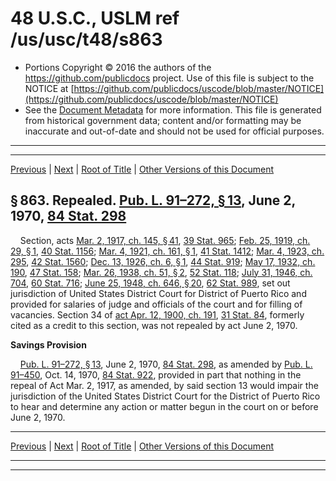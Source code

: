 ---
---

# 48 U.S.C., USLM ref /us/usc/t48/s863

* Portions Copyright © 2016 the authors of the https://github.com/publicdocs project.
  Use of this file is subject to the NOTICE at [https://github.com/publicdocs/uscode/blob/master/NOTICE](https://github.com/publicdocs/uscode/blob/master/NOTICE)
* See the [Document Metadata](././../../../../..//README.md) for more information.
  This file is generated from historical government data; content and/or formatting may be inaccurate and out-of-date and should not be used for official purposes.

----------
----------

[Previous](./../../../../..//us/usc/t48/ch4/schIV/m__us_usc_t48_s862.md) | [Next](./../../../../..//us/usc/t48/ch4/schIV/m__us_usc_t48_s864.md) | [Root of Title](./../../../../../) | [Other Versions of this Document](https://publicdocs.github.io/go/links?ns=uslm&ref=%2Fus%2Fusc%2Ft48%2Fs863)

## § 863. Repealed. [Pub. L. 91–272, § 13][/us/pl/91/272/s13], June 2, 1970, [84 Stat. 298][/us/stat/84/298]

    Section, acts [Mar. 2, 1917, ch. 145, § 41][/us/act/1917-03-02/ch145/s41], [39 Stat. 965][/us/stat/39/965]; [Feb. 25, 1919, ch. 29, § 1][/us/act/1919-02-25/ch29/s1], [40 Stat. 1156][/us/stat/40/1156]; [Mar. 4, 1921, ch. 161, § 1][/us/act/1921-03-04/ch161/s1], [41 Stat. 1412][/us/stat/41/1412]; [Mar. 4, 1923, ch. 295][/us/act/1923-03-04/ch295], [42 Stat. 1560][/us/stat/42/1560]; [Dec. 13, 1926, ch. 6, § 1][/us/act/1926-12-13/ch6/s1], [44 Stat. 919][/us/stat/44/919]; [May 17, 1932, ch. 190][/us/act/1932-05-17/ch190], [47 Stat. 158][/us/stat/47/158]; [Mar. 26, 1938, ch. 51, § 2][/us/act/1938-03-26/ch51/s2], [52 Stat. 118][/us/stat/52/118]; [July 31, 1946, ch. 704][/us/act/1946-07-31/ch704], [60 Stat. 716][/us/stat/60/716]; [June 25, 1948, ch. 646, § 20][/us/act/1948-06-25/ch646/s20], [62 Stat. 989][/us/stat/62/989], set out jurisdiction of United States District Court for District of Puerto Rico and provided for salaries of judge and officials of the court and for filling of vacancies. Section 34 of [act Apr. 12, 1900, ch. 191][/us/act/1900-04-12/ch191], [31 Stat. 84][/us/stat/31/84], formerly cited as a credit to this section, was not repealed by act June 2, 1970.

 __Savings Provision__ 

    [Pub. L. 91–272, § 13][/us/pl/91/272/s13], June 2, 1970, [84 Stat. 298][/us/stat/84/298], as amended by [Pub. L. 91–450][/us/pl/91/450], Oct. 14, 1970, [84 Stat. 922][/us/stat/84/922], provided in part that nothing in the repeal of Act Mar. 2, 1917, as amended, by said section 13 would impair the jurisdiction of the United States District Court for the District of Puerto Rico to hear and determine any action or matter begun in the court on or before June 2, 1970.

----------

[Previous](./../../../../..//us/usc/t48/ch4/schIV/m__us_usc_t48_s862.md) | [Next](./../../../../..//us/usc/t48/ch4/schIV/m__us_usc_t48_s864.md) | [Root of Title](./../../../../../) | [Other Versions of this Document](https://publicdocs.github.io/go/links?ns=uslm&ref=%2Fus%2Fusc%2Ft48%2Fs863)

----------
----------

[/us/pl/91/272/s13]: https://publicdocs.github.io/go/links?ns=uslm&ref=%2Fus%2Fpl%2F91%2F272%2Fs13
[/us/stat/84/298]: https://publicdocs.github.io/go/links?ns=uslm&ref=%2Fus%2Fstat%2F84%2F298
[/us/act/1917-03-02/ch145/s41]: https://publicdocs.github.io/go/links?ns=uslm&ref=%2Fus%2Fact%2F1917-03-02%2Fch145%2Fs41
[/us/stat/39/965]: https://publicdocs.github.io/go/links?ns=uslm&ref=%2Fus%2Fstat%2F39%2F965
[/us/act/1919-02-25/ch29/s1]: https://publicdocs.github.io/go/links?ns=uslm&ref=%2Fus%2Fact%2F1919-02-25%2Fch29%2Fs1
[/us/stat/40/1156]: https://publicdocs.github.io/go/links?ns=uslm&ref=%2Fus%2Fstat%2F40%2F1156
[/us/act/1921-03-04/ch161/s1]: https://publicdocs.github.io/go/links?ns=uslm&ref=%2Fus%2Fact%2F1921-03-04%2Fch161%2Fs1
[/us/stat/41/1412]: https://publicdocs.github.io/go/links?ns=uslm&ref=%2Fus%2Fstat%2F41%2F1412
[/us/act/1923-03-04/ch295]: https://publicdocs.github.io/go/links?ns=uslm&ref=%2Fus%2Fact%2F1923-03-04%2Fch295
[/us/stat/42/1560]: https://publicdocs.github.io/go/links?ns=uslm&ref=%2Fus%2Fstat%2F42%2F1560
[/us/act/1926-12-13/ch6/s1]: https://publicdocs.github.io/go/links?ns=uslm&ref=%2Fus%2Fact%2F1926-12-13%2Fch6%2Fs1
[/us/stat/44/919]: https://publicdocs.github.io/go/links?ns=uslm&ref=%2Fus%2Fstat%2F44%2F919
[/us/act/1932-05-17/ch190]: https://publicdocs.github.io/go/links?ns=uslm&ref=%2Fus%2Fact%2F1932-05-17%2Fch190
[/us/stat/47/158]: https://publicdocs.github.io/go/links?ns=uslm&ref=%2Fus%2Fstat%2F47%2F158
[/us/act/1938-03-26/ch51/s2]: https://publicdocs.github.io/go/links?ns=uslm&ref=%2Fus%2Fact%2F1938-03-26%2Fch51%2Fs2
[/us/stat/52/118]: https://publicdocs.github.io/go/links?ns=uslm&ref=%2Fus%2Fstat%2F52%2F118
[/us/act/1946-07-31/ch704]: https://publicdocs.github.io/go/links?ns=uslm&ref=%2Fus%2Fact%2F1946-07-31%2Fch704
[/us/stat/60/716]: https://publicdocs.github.io/go/links?ns=uslm&ref=%2Fus%2Fstat%2F60%2F716
[/us/act/1948-06-25/ch646/s20]: https://publicdocs.github.io/go/links?ns=uslm&ref=%2Fus%2Fact%2F1948-06-25%2Fch646%2Fs20
[/us/stat/62/989]: https://publicdocs.github.io/go/links?ns=uslm&ref=%2Fus%2Fstat%2F62%2F989
[/us/act/1900-04-12/ch191]: https://publicdocs.github.io/go/links?ns=uslm&ref=%2Fus%2Fact%2F1900-04-12%2Fch191
[/us/stat/31/84]: https://publicdocs.github.io/go/links?ns=uslm&ref=%2Fus%2Fstat%2F31%2F84
[/us/pl/91/272/s13]: https://publicdocs.github.io/go/links?ns=uslm&ref=%2Fus%2Fpl%2F91%2F272%2Fs13
[/us/stat/84/298]: https://publicdocs.github.io/go/links?ns=uslm&ref=%2Fus%2Fstat%2F84%2F298
[/us/pl/91/450]: https://publicdocs.github.io/go/links?ns=uslm&ref=%2Fus%2Fpl%2F91%2F450
[/us/stat/84/922]: https://publicdocs.github.io/go/links?ns=uslm&ref=%2Fus%2Fstat%2F84%2F922


